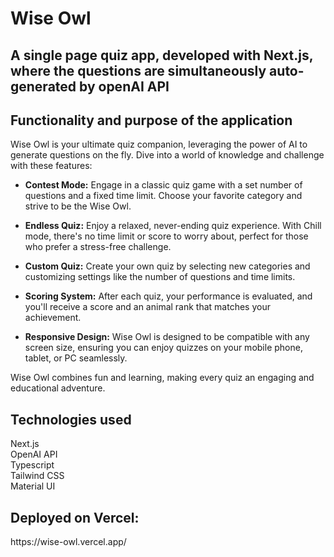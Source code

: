 # Wise Owl

<h2>A single page quiz app, developed with Next.js, where the questions are simultaneously auto-generated by openAI API</h2>

<h2>Functionality and purpose of the application</h2>
<p>
Wise Owl is your ultimate quiz companion, leveraging the power of AI to generate questions on the fly. Dive into a world of knowledge and challenge with these features:

- **Contest Mode:** Engage in a classic quiz game with a set number of questions and a fixed time limit. Choose your favorite category and strive to be the Wise Owl.

- **Endless Quiz:** Enjoy a relaxed, never-ending quiz experience. With Chill mode, there's no time limit or score to worry about, perfect for those who prefer a stress-free challenge.

- **Custom Quiz:** Create your own quiz by selecting new categories and customizing settings like the number of questions and time limits.

- **Scoring System:** After each quiz, your performance is evaluated, and you'll receive a score and an animal rank that matches your achievement.

- **Responsive Design:** Wise Owl is designed to be compatible with any screen size, ensuring you can enjoy quizzes on your mobile phone, tablet, or PC seamlessly.

Wise Owl combines fun and learning, making every quiz an engaging and educational adventure.
</p>
  
<h2>Technologies used</h2>
<p>
Next.js
<br>
OpenAI API
<br>
Typescript
<br>
Tailwind CSS
<br>
Material UI
<br>

<h2>Deployed on Vercel:</h2>
https://wise-owl.vercel.app/
